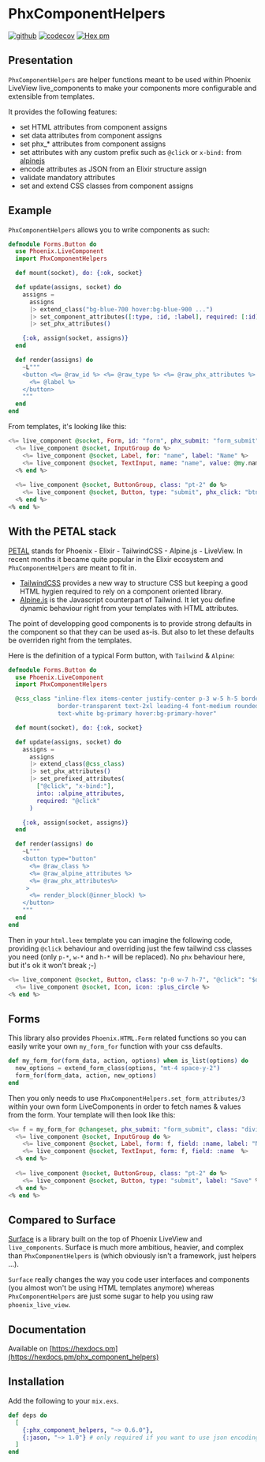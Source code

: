 # PhxComponentHelpers

[![github](https://github.com/cblavier/phx_component_helpers/actions/workflows/elixir.yml/badge.svg)](https://github.com/cblavier/phx_component_helpers/actions/workflows/elixir.yml)
[![codecov](https://codecov.io/gh/cblavier/phx_component_helpers/branch/main/graph/badge.svg)](https://codecov.io/gh/cblavier/phx_component_helpers)
[![Hex pm](http://img.shields.io/hexpm/v/phx_component_helpers.svg?style=flat)](https://hex.pm/packages/phx_component_helpers)

## Presentation

`PhxComponentHelpers` are helper functions meant to be used within Phoenix LiveView live_components to make your components more configurable and extensible from templates.

It provides the following features:

 * set HTML attributes from component assigns
 * set data attributes from component assigns
 * set phx_* attributes from component assigns
 * set attributes with any custom prefix such as `@click` or `x-bind:` from [alpinejs](https://github.com/alpinejs/alpine)
 * encode attributes as JSON from an Elixir structure assign
 * validate mandatory attributes
 * set and extend CSS classes from component assigns

## Example

`PhxComponentHelpers` allows you to write components as such:

```elixir
defmodule Forms.Button do
  use Phoenix.LiveComponent
  import PhxComponentHelpers

  def mount(socket), do: {:ok, socket}

  def update(assigns, socket) do
    assigns =
      assigns
      |> extend_class("bg-blue-700 hover:bg-blue-900 ...")
      |> set_component_attributes([:type, :id, :label], required: [:id])
      |> set_phx_attributes()

    {:ok, assign(socket, assigns)}
  end

  def render(assigns) do
    ~L"""
    <button <%= @raw_id %> <%= @raw_type %> <%= @raw_phx_attributes %> <%= @raw_class %>>
      <%= @label %>
    </button>
    """
  end
end
```

From templates, it's looking like this:

```elixir
<%= live_component @socket, Form, id: "form", phx_submit: "form_submit", class: "divide-none" do %>
  <%= live_component @socket, InputGroup do %>
    <%= live_component @socket, Label, for: "name", label: "Name" %>
    <%= live_component @socket, TextInput, name: "name", value: @my.name %>
  <% end %>
    
  <%= live_component @socket, ButtonGroup, class: "pt-2" do %>
    <%= live_component @socket, Button, type: "submit", phx_click: "btn-click", label: "Save" %>
  <% end %>
<% end %>
```

## With the PETAL stack

[PETAL](https://thinkingelixir.com/petal-stack-in-elixir/) stands for Phoenix - Elixir - TailwindCSS - Alpine.js - LiveView. In recent months it became quite popular in the Elixir ecosystem and `PhxComponentHelpers` are meant to fit in.

- [TailwindCSS](https://tailwindcss.com) provides a new way to structure CSS but keeping a good HTML hygien required to rely on a component oriented library.
- [Alpine.js](https://github.com/alpinejs/alpine) is the Javascript counterpart of Tailwind. It let you define dynamic behaviour right from your templates with HTML attributes.

The point of developping good components is to provide strong defaults in the component so that they can be used as-is. But also to let these defaults be overriden right from the templates.

Here is the definition of a typical Form button, with `Tailwind` & `Alpine`:

```elixir
defmodule Forms.Button do
  use Phoenix.LiveComponent
  import PhxComponentHelpers

  @css_class "inline-flex items-center justify-center p-3 w-5 h-5 border \
              border-transparent text-2xl leading-4 font-medium rounded-md \
              text-white bg-primary hover:bg-primary-hover"

  def mount(socket), do: {:ok, socket}

  def update(assigns, socket) do
    assigns =
      assigns
      |> extend_class(@css_class)
      |> set_phx_attributes()
      |> set_prefixed_attributes(
        ["@click", "x-bind:"],
        into: :alpine_attributes,
        required: "@click"
      )

    {:ok, assign(socket, assigns)}
  end

  def render(assigns) do
    ~L"""
    <button type="button"
      <%= @raw_class %> 
      <%= @raw_alpine_attributes %> 
      <%= @raw_phx_attributes%>
     >
      <%= render_block(@inner_block) %>
    </button>
    """
  end
end
```

Then in your `html.leex` template you can imagine the following code, providing `@click` behaviour and overriding just the few tailwind css classes you need (only `p-*`, `w-*` and `h-*` will be replaced). No `phx` behaviour here, but it's ok it won't break ;-)

```elixir
<%= live_component @socket, Button, class: "p-0 w-7 h-7", "@click": "$dispatch('closeslideover')" do %>
  <%= live_component @socket, Icon, icon: :plus_circle %>
<% end %>
```

## Forms
This library also provides `Phoenix.HTML.Form` related functions so you can easily write your own `my_form_for` function with your css defaults.

```elixir
def my_form_for(form_data, action, options) when is_list(options) do
  new_options = extend_form_class(options, "mt-4 space-y-2")
  form_for(form_data, action, new_options)
end
```

Then you only needs to use `PhxComponentHelpers.set_form_attributes/3` within your own form LiveComponents in order to fetch names & values from the form. Your template will then look like this:

```elixir
<%= f = my_form_for @changeset, phx_submit: "form_submit", class: "divide-none" do %>
  <%= live_component @socket, InputGroup do %>
    <%= live_component @socket, Label, form: f, field: :name, label: "Name" %>
    <%= live_component @socket, TextInput, form: f, field: :name  %>
  <% end %>
    
  <%= live_component @socket, ButtonGroup, class: "pt-2" do %>
    <%= live_component @socket, Button, type: "submit", label: "Save" %>
  <% end %>
<% end %>
```

## Compared to Surface

[Surface](https://github.com/surface-ui/surface) is a library built on the top of Phoenix LiveView and `live_components`. Surface is much more ambitious, heavier, and complex than `PhxComponentHelpers` is (which obviously isn't a framework, just helpers ...).

`Surface` really changes the way you code user interfaces and components (you almost won't be using HTML templates anymore) whereas `PhxComponentHelpers` are just some sugar to help you using raw `phoenix_live_view`.

## Documentation

Available on [https://hexdocs.pm](https://hexdocs.pm/phx_component_helpers)

## Installation

Add the following to your `mix.exs`.

```elixir
def deps do
  [
    {:phx_component_helpers, "~> 0.6.0"},
    {:jason, "~> 1.0"} # only required if you want to use json encoding options
  ]
end
```

